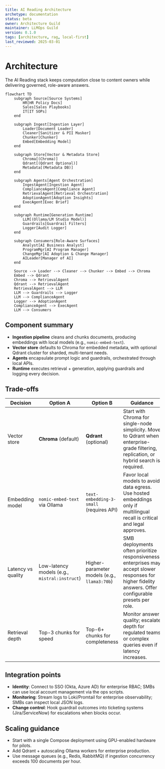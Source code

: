```yaml
---
title: AI Reading Architecture
archetype: documentation
status: beta
owner: Architecture Guild
maintainer: LLMOps Guild
version: 0.1.0
tags: [architecture, rag, local-first]
last_reviewed: 2025-03-01
---
```


# Architecture

The AI Reading stack keeps computation close to content owners while delivering governed, role-aware answers.

```mermaid
flowchart TD
    subgraph Source[Source Systems]
        HR[HR Policy Docs]
        Sales[Sales Playbooks]
        IT[IT SOPs]
    end

    subgraph Ingest[Ingestion Layer]
        Loader[Document Loader]
        Cleaner[Sanitizer & PII Masker]
        Chunker[Chunker]
        Embed[Embedding Model]
    end

    subgraph Store[Vector & Metadata Store]
        Chroma[(Chroma)]
        Qdrant[(Qdrant Optional)]
        Metadata[(Metadata DB)]
    end

    subgraph Agents[Agent Orchestration]
        IngestAgent[Ingestion Agent]
        ComplianceAgent[Compliance Agent]
        RetrievalAgent[Retrieval Orchestration]
        AdoptionAgent[Adoption Insights]
        ExecAgent[Exec Brief]
    end

    subgraph Runtime[Generation Runtime]
        LLM[(Ollama/LM Studio Model)]
        Guardrails[Guardrail Filters]
        Logger[Audit Logger]
    end

    subgraph Consumers[Role-Aware Surfaces]
        Analyst[AI Business Analyst]
        ProgramMgr[AI Program Manager]
        ChangeMgr[AI Adoption & Change Manager]
        AILeader[Manager of AI]
    end

    Source --> Loader --> Cleaner --> Chunker --> Embed --> Chroma
    Embed --> Qdrant
    Chroma --> RetrievalAgent
    Qdrant --> RetrievalAgent
    RetrievalAgent --> LLM
    LLM --> Guardrails --> Logger
    LLM --> ComplianceAgent
    Logger --> AdoptionAgent
    ComplianceAgent --> ExecAgent
    LLM --> Consumers
```

## Component summary
- **Ingestion pipeline** cleans and chunks documents, producing embeddings with local models (e.g., `nomic-embed-text`).
- **Vector store** defaults to Chroma for embedded metadata, with optional Qdrant cluster for sharded, multi-tenant needs.
- **Agents** encapsulate prompt logic and guardrails, orchestrated through local APIs.
- **Runtime** executes retrieval + generation, applying guardrails and logging every decision.

## Trade-offs
| Decision | Option A | Option B | Guidance |
| --- | --- | --- | --- |
| Vector store | **Chroma** (default) | **Qdrant** (optional) | Start with Chroma for single-node simplicity. Move to Qdrant when enterprise-grade filtering, replication, or hybrid search is required. |
| Embedding model | `nomic-embed-text` via Ollama | `text-embedding-3-small` (requires API) | Favor local models to avoid data egress. Use hosted embeddings only if multilingual recall is critical and legal approves. |
| Latency vs quality | Low-latency models (e.g., `mistral:instruct`) | Higher-parameter models (e.g., `llama3:70b`) | SMB deployments often prioritize responsiveness; enterprises may accept slower responses for higher fidelity answers. Offer configurable presets per role. |
| Retrieval depth | Top-3 chunks for speed | Top-6+ chunks for completeness | Monitor answer quality; escalate depth for regulated teams or complex queries even if latency increases. |

## Integration points
- **Identity**: Connect to SSO (Okta, Azure AD) for enterprise RBAC; SMBs can use local account management via the ops scripts.
- **Monitoring**: Stream logs to Loki/Promtail for enterprise observability; SMBs can inspect local JSON logs.
- **Change control**: Hook guardrail outcomes into ticketing systems (Jira/ServiceNow) for escalations when blocks occur.

## Scaling guidance
- Start with a single Compose deployment using GPU-enabled hardware for pilots.
- Add Qdrant + autoscaling Ollama workers for enterprise production.
- Use message queues (e.g., Redis, RabbitMQ) if ingestion concurrency exceeds 100 documents per hour.
